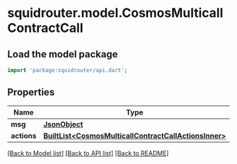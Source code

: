 # squidrouter.model.CosmosMulticallContractCall

## Load the model package
```dart
import 'package:squidrouter/api.dart';
```

## Properties
Name | Type | Description | Notes
------------ | ------------- | ------------- | -------------
**msg** | [**JsonObject**](.md) |  | 
**actions** | [**BuiltList&lt;CosmosMulticallContractCallActionsInner&gt;**](CosmosMulticallContractCallActionsInner.md) |  | 

[[Back to Model list]](../README.md#documentation-for-models) [[Back to API list]](../README.md#documentation-for-api-endpoints) [[Back to README]](../README.md)


